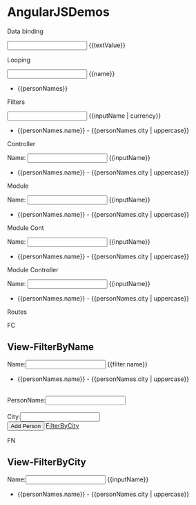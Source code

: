 AngularJSDemos
==============
Data binding

<html ng-app>
<head>
    <title>Data-Binding Basics</title>
</head>
<body>
<div>
<input type="text" ng-model="textValue"/> {{textValue}}
 <br/>
</div>
<script src="angular.min.js"></script>
</body>
</html>

Looping

<html ng-app>
<head>
    <title>Looping Using nf-repeat</title>
</head>
<body ng-init="names=['Zeus','Apollo','Poseison','Kronos']">
<div>
<input type="text" ng-model="name"/> {{name}}
 <br/>
</div>
<ul>
<li ng-repeat="personNames in names">{{personNames}}</li>
</ul>
<script src="angular.min.js"></script>
</body>
</html>

Filters

<html ng-app>
<head>
    <title>Using Controllers</title>
</head>
<body ng-init="names=[{name:'Zeus',city:'Olympus'},{name:'Apollo',city:'Rhodes'},{name:'Poseidon',city:'Atlantis'},{name:'Kronos',city:'Tartarus'}]">
<div>
<input type="text" ng-model="inputName"/> {{inputName | currency}}
 <br/>
</div>
<ul>
<li ng-repeat="personNames in names | filter:inputName |orderBy:'name'">{{personNames.name}} - {{personNames.city | uppercase}}</li>
</ul>
<script src="angular.min.js"></script>
</body>
</html>


Controller

<html ng-app>
<head>
    <title>Looping Using nf-repeat</title>
</head>
<body ng-controller="SimpleController">
<div>
Name: <input type="text" ng-model="inputName"/> {{inputName}}
 <br/>
</div>
<ul>
<li ng-repeat="personNames in names | filter:inputName |orderBy:'name'">{{personNames.name}} - {{personNames.city | uppercase}}</li>
</ul>
<script src="angular.min.js"></script>
<script type="text/javascript">
    function SimpleController($scope){
        $scope.names=[{name:'Zeus',city:'Olympus'},{name:'Apollo',city:'Rhodes'},{name:'Poseidon',city:'Atlantis'},{name:'Kronos',city:'Tartarus'}];
    }
</script>
</body>
</html>


Module

<html ng-app="demoApp">
<head>
    <title>Looping Using nf-repeat</title>
</head>
<body ng-controller="SimpleController">
<div>
Name: <input type="text" ng-model="inputName"/> {{inputName}}
 <br/>
</div>
<ul>
<li ng-repeat="personNames in names | filter:inputName |orderBy:'name'">{{personNames.name}} - {{personNames.city | uppercase}}</li>
</ul>
<script src="angular.min.js"></script>
<script type="text/javascript">
var demoApp=angular.module('demoApp',[]);
demoApp.controller('SimpleController',function($scope){
$scope.names=[{name:'Zeus',city:'Olympus'},{name:'Apollo',city:'Rhodes'},{name:'Poseidon',city:'Atlantis'},{name:'Kronos',city:'Tartarus'}];
});

</script>
</body>
</html>

Module Cont


<html ng-app="demoApp">
<head>
    <title>Controllers</title>
</head>
<body ng-controller="SimpleController">
<div>
Name: <input type="text" ng-model="inputName"/> {{inputName}}
 <br/>
</div>
<ul>
<li ng-repeat="personNames in names | filter:inputName |orderBy:'name'">{{personNames.name}} - {{personNames.city | uppercase}}</li>
</ul>
<script src="angular.min.js"></script>
<script type="text/javascript">
var demoApp=angular.module('demoApp',[]);
function SimpleController($scope){
        $scope.names=[{name:'Zeus',city:'Olympus'},{name:'Apollo',city:'Rhodes'},{name:'Poseidon',city:'Atlantis'},{name:'Kronos',city:'Tartarus'}];
    }
demoApp.controller('SimpleController',SimpleController);
</script>
</body>
</html>


Module Controller


<html ng-app="demoApp">
<head>
    <title>Controllers</title>
</head>
<body ng-controller="SimpleController">
<div>
Name: <input type="text" ng-model="inputName"/> {{inputName}}
 <br/>
</div>
<ul>
<li ng-repeat="personNames in names | filter:inputName |orderBy:'name'">{{personNames.name}} - {{personNames.city | uppercase}}</li>
</ul>
<script src="angular.min.js"></script>
<script type="text/javascript">
var demoApp=angular.module('demoApp',[]);
var controllers={};
controllers.SimpleController=function($scope){
$scope.names=[{name:'Zeus',city:'Olympus'},{name:'Apollo',city:'Rhodes'},{name:'Poseidon',city:'Atlantis'},{name:'Kronos',city:'Tartarus'}];
};
demoApp.controller(controllers);


</script>
</body>
</html>






Routes

<html ng-app="demoApp">
<head>
    <title>Controllers</title>
</head>
<body>
<div ng-view="">
</div>
<script src="angular.min.js"></script>
<script type="text/javascript">
var demoApp=angular.module('demoApp',[]);
var controllers={};
controllers.SimpleController=function($scope){
$scope.names=[{name:'Zeus',city:'Olympus'},{name:'Apollo',city:'Rhodes'},{name:'Poseidon',city:'Atlantis'},{name:'Kronos',city:'Tartarus'}];
$scope.addNewPerson=function($scope){
$scope.names.push({name:$scope.newPerson.name,city:$scope.newPerson.city});
};
};
demoApp.controller(controllers);

demoApp.config(function($routeProvider){
$routeProvider.when('/view1',
                {
                    controller: 'SimpleController',
                    templateUrl:'FilterByName.html'
                })
            .when('/view2',
                {
                    controller: 'SimpleController',
                    templateUrl:'FilterByCity.html'
                })
            .otherwise({ redirectTo: '/view1' });

});


</script>
</body>
</html>


FC

<div>
<h2>View-FilterByName</h2>
Name:<input type="text" ng-model="filter.name"/> {{filter.name}}
<ul>
<li ng-repeat="personNames in names | filter:filter.name |orderBy:'name'">{{personNames.name}} - {{personNames.city | uppercase}}</li>
</ul>
</br>
PersonName:<input type="text" ng-model="newPerson.name"/>
</div>
</br>
City:<input type="text" ng-model="newPerson.city"/>
</br>
<button ng-click="addNewPerson()">Add Person</button>
<a href="#/FilterByCity">FilterByCity</a>
</div>


FN


<div>
<h2>View-FilterByCity </h2>
Name:<input type="text" ng-model="inputName"/> {{inputName}}
<ul>
<li ng-repeat="personNames in names | filter:inputName |orderBy:'city'">{{personNames.name}} - {{personNames.city | uppercase}}</li>
</ul></div>
